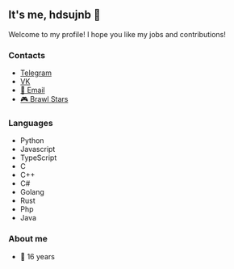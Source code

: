 ## It's me, hdsujnb 👋
Welcome to my profile! I hope you like my jobs and contributions!

### Contacts
* [Telegram](https://t.me/hdsujnb)
* [VK](https://vk.com/hdsujnb)
* [📧 Email](mailto:hdsujnb@gmail.com)
* [🎮 Brawl Stars](https://link.brawlstars.com/invite/friend/en?tag=8YUGU8U90&token=j8w4ggyb)

### Languages
* Python
* Javascript
* TypeScript
* C
* C++
* C#
* Golang
* Rust
* Php
* Java

### About me
* 🍰 16 years
